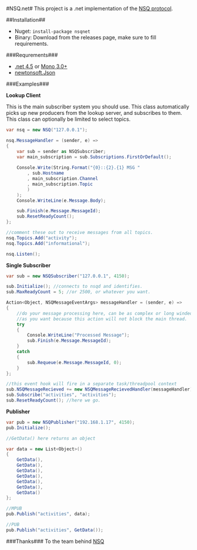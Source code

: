 #NSQ.net#
This project is a .net implementation of the [NSQ protocol](https://github.com/bitly/nsq/blob/master/docs/protocol.md).

##Installation##
* Nuget: ```install-package nsqnet```
* Binary: Download from the releases page, make sure to fill requirements.

###Requrements###
* [.net 4.5](http://www.microsoft.com/visualstudio/eng/downloads#d-net-45) or [Mono 3.0+](http://www.mono-project.com/Release_Notes_Mono_3.0#New_in_Mono_3.0.10)
* [newtonsoft.Json](http://json.codeplex.com/)

###Examples###

**Lookup Client**

This is the main subscriber system you should use. This class automatically picks up new producers from the lookup server, and subscribes to them. This class can optionally be limited to select topics. 

```C#
var nsq = new NSQ("127.0.0.1");

nsq.MessageHandler = (sender, e) =>
{
    var sub = sender as NSQSubscriber;
    var main_subscription = sub.Subscriptions.FirstOrDefault();
    
    Console.Write(String.Format("{0}::{2}.{1} MSG "
        , sub.Hostname
        , main_subscription.Channel
        , main_subscription.Topic
        )
    );
    Console.WriteLine(e.Message.Body);

    sub.Finish(e.Message.MessageId);
    sub.ResetReadyCount();
};

//comment these out to receive messages from all topics.
nsq.Topics.Add("activity");
nsq.Topics.Add("informational");

nsq.Listen();
```

**Single Subscriber**
```C#
var sub = new NSQSubscriber("127.0.0.1", 4150);

sub.Initialize(); //connects to nsqd and identifies.
sub.MaxReadyCount = 5; //or 2500, or whatever you want.

Action<Object, NSQMessageEventArgs> messageHandler = (sender, e) =>
{
    //do your message processing here, can be as complex or long winded
    //as you want because this action will not block the main thread.
    try
    {
        Console.WriteLine("Processed Message");
        sub.Finish(e.Message.MessageId);
    }
    catch
    {
        sub.Requeue(e.Message.MessageId, 0);
    }
};

//this event hook will fire in a separate task/threadpool context
sub.NSQMessageRecieved += new NSQMessageRecievedHandler(messageHandler);
sub.Subscribe("activities", "activities");
sub.ResetReadyCount(); //here we go.
```

**Publisher**
```C#
var pub = new NSQPublisher("192.168.1.17", 4150);
pub.Initialize();

//GetData() here returns an object

var data = new List<Object>()
{   
    GetData(),
    GetData(),
    GetData(),
    GetData(),
    GetData(),
    GetData(),
    GetData()
};

//MPUB
pub.Publish("activities", data);

//PUB
pub.Publish("activities", GetData());
```

###Thanks###
To the team behind [NSQ](https://github.com/bitly/nsq)
